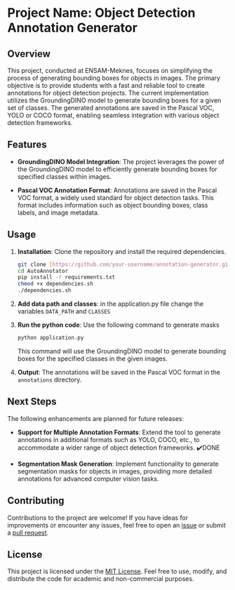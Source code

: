 # Project Name: Object Detection Annotation Generator

## Overview

This project, conducted at ENSAM-Meknes, focuses on simplifying the process of generating bounding boxes for objects in images. The primary objective is to provide students with a fast and reliable tool to create annotations for object detection projects. The current implementation utilizes the GroundingDINO model to generate bounding boxes for a given set of classes. The generated annotations are saved in the Pascal VOC, YOLO or COCO format, enabling seamless integration with various object detection frameworks.

## Features

- **GroundingDINO Model Integration**: The project leverages the power of the GroundingDINO model to efficiently generate bounding boxes for specified classes within images.

- **Pascal VOC Annotation Format**: Annotations are saved in the Pascal VOC format, a widely used standard for object detection tasks. This format includes information such as object bounding boxes, class labels, and image metadata.

## Usage

1. **Installation**: Clone the repository and install the required dependencies.

    ```bash
    git clone [https://github.com/your-username/annotation-generator.git](https://github.com/Voltume/AutoAnnotator.git)
    cd AutoAnnotator
    pip install -r requirements.txt
    chmod +x dependencies.sh
    ./dependencies.sh
    ```

2. **Add data path and classes**: in the application.py file change the variables `DATA_PATH` and `CLASSES`

3. **Run the python code**: Use the following command to generate masks

    ```bash
    python application.py
    ```

    This command will use the GroundingDINO model to generate bounding boxes for the specified classes in the given images.

4. **Output**: The annotations will be saved in the Pascal VOC format in the `annotations` directory.

## Next Steps

The following enhancements are planned for future releases:

- **Support for Multiple Annotation Formats**: Extend the tool to generate annotations in additional formats such as YOLO, COCO, etc., to accommodate a wider range of object detection frameworks.  ✔️DONE

- **Segmentation Mask Generation**: Implement functionality to generate segmentation masks for objects in images, providing more detailed annotations for advanced computer vision tasks.

## Contributing

Contributions to the project are welcome! If you have ideas for improvements or encounter any issues, feel free to open an [issue](https://github.com/Voltume/AutoAnnotator/issues) or submit a [pull request](https://github.com/Voltume/AutoAnnotator/pulls).

## License

This project is licensed under the [MIT License](LICENSE). Feel free to use, modify, and distribute the code for academic and non-commercial purposes.
